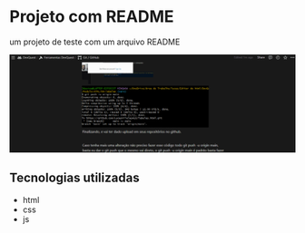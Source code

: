# Projeto com README

um projeto de teste com um arquivo README 

[<img src="./animação.gif">](https://humdrum-tamarind-30d.notion.site/Git-GitHub-fc85793db76e4c7b98cc2c557ca1d22e)

## Tecnologias utilizadas
- html
- css
- js
